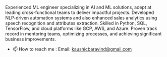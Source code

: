 Experienced ML engineer specializing in AI and ML solutions, adept at leading cross-functional teams to deliver impactful projects. Developed NLP-driven automation systems and also enhanced sales analytics using speech recognition and attributes extraction. Skilled in Python, SQL, TensorFlow, and cloud platforms like GCP, AWS, and Azure. Proven track record in mentoring teams, optimizing processes, and achieving significant business improvements.
- 📫 How to reach me : Email: kaushicbaravind@gmail.com 

<!---
kaushicaravind2000/kaushicaravind2000 is a ✨ special ✨ repository because its `README.md` (this file) appears on your GitHub profile.
You can click the Preview link to take a look at your changes.
--->
